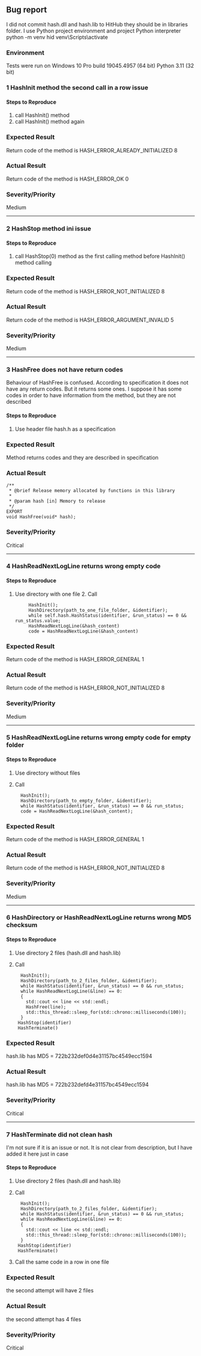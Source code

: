 ## Bug report

I did not commit hash.dll and hash.lib to HitHub they should be in libraries folder.
I use Python project environment and project Python interpreter
python -m venv hid
venv\Scripts\activate

### Environment

Tests were run on Windows 10 Pro build 19045.4957 (64 bit)
Python 3.11 (32 bit)

### 1 HashInit method the second call in a row issue

#### Steps to Reproduce

1. call HashInit() method
2. call HashInit() method again

### Expected Result

Return code of the method is HASH_ERROR_ALREADY_INITIALIZED 8

### Actual Result

Return code of the method is HASH_ERROR_OK 0

### Severity/Priority

Medium

___

### 2 HashStop method  ini issue

#### Steps to Reproduce

1. call HashStop(0) method as the first calling method before HashInit() method calling

### Expected Result

Return code of the method is HASH_ERROR_NOT_INITIALIZED 8

### Actual Result

Return code of the method is HASH_ERROR_ARGUMENT_INVALID 5

### Severity/Priority

Medium

___

### 3 HashFree does not have return codes

Behaviour of HashFree is confused. According to specification it does not have any return codes.
But it returns some ones. I suppose it has some codes in order to have information from the method, but they are not
described

#### Steps to Reproduce

1. Use header file hash.h as a specification

### Expected Result

Method returns codes and they are described in specification

### Actual Result

    /**
     * @brief Release memory allocated by functions in this library
     * 
     * @param hash [in] Memory to release
     */
    EXPORT
    void HashFree(void* hash);

### Severity/Priority

Critical

---

### 4 HashReadNextLogLine returns wrong empty code

#### Steps to Reproduce

1. Use directory with one file
   2. Call

            HashInit();
            HashDirectory(path_to_one_file_folder, &identifier);
            while self.hash.HashStatus(identifier, &run_status) == 0 && run_status.value;
            HashReadNextLogLine(&hash_content)
            code = HashReadNextLogLine(&hash_content)

### Expected Result

Return code of the method is HASH_ERROR_GENERAL 1

### Actual Result

Return code of the method is HASH_ERROR_NOT_INITIALIZED 8

### Severity/Priority

Medium

---

### 5 HashReadNextLogLine returns wrong empty code for empty folder

#### Steps to Reproduce

1. Use directory without files
2. Call

         HashInit();
         HashDirectory(path_to_empty_folder, &identifier);
         while HashStatus(identifier, &run_status) == 0 && run_status;
         code = HashReadNextLogLine(&hash_content);

### Expected Result

Return code of the method is HASH_ERROR_GENERAL 1

### Actual Result

Return code of the method is HASH_ERROR_NOT_INITIALIZED 8

### Severity/Priority

Medium

___

### 6 HashDirectory or HashReadNextLogLine returns wrong MD5 checksum

#### Steps to Reproduce

1. Use directory 2 files (hash.dll and hash.lib)
2. Call

         HashInit();
         HashDirectory(path_to_2_files_folder, &identifier);
         while HashStatus(identifier, &run_status) == 0 && run_status;
         while HashReadNextLogLine(&line) == 0:
         {   
           std::cout << line << std::endl;
           HashFree(line);
           std::this_thread::sleep_for(std::chrono::milliseconds(100));
         }
        HashStop(identifier)
        HashTerminate()

### Expected Result

hash.lib has MD5 = 722b232def0d4e31157bc4549ecc1594

### Actual Result

hash.lib has MD5 = 722b232defd4e31157bc4549ecc1594

### Severity/Priority

Critical

___

### 7 HashTerminate did not clean hash

I'm not sure if it is an issue or not. It is not clear from description, but I have added it here just in case

#### Steps to Reproduce

1. Use directory 2 files (hash.dll and hash.lib)
2. Call

         HashInit();
         HashDirectory(path_to_2_files_folder, &identifier);
         while HashStatus(identifier, &run_status) == 0 && run_status;
         while HashReadNextLogLine(&line) == 0:
         {   
           std::cout << line << std::endl;
           std::this_thread::sleep_for(std::chrono::milliseconds(100));
         }
        HashStop(identifier)
        HashTerminate()
3. Call the same code in a row in one file

### Expected Result

the second attempt will have 2 files

### Actual Result

the second attempt has 4 files

### Severity/Priority

Critical
